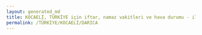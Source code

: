 ```yaml
---
layout: generated_md
title: KOCAELİ, TÜRKİYE için iftar, namaz vakitleri ve hava durumu - ilçe/eyalet seç
permalink: /TÜRKİYE/KOCAELİ/DARICA
---
```


<script type="text/javascript">
  var country = TÜRKİYE;
  var city = KOCAELİ;
  var state = DARICA;
  var lat = 72;
  var lon = 21;
</script>
